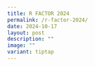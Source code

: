 ```yaml
---
title: R FACTOR 2024
permalink: /r-factor-2024/
date: 2024-10-17
layout: post
description: ""
image: ""
variant: tiptap
---
```

